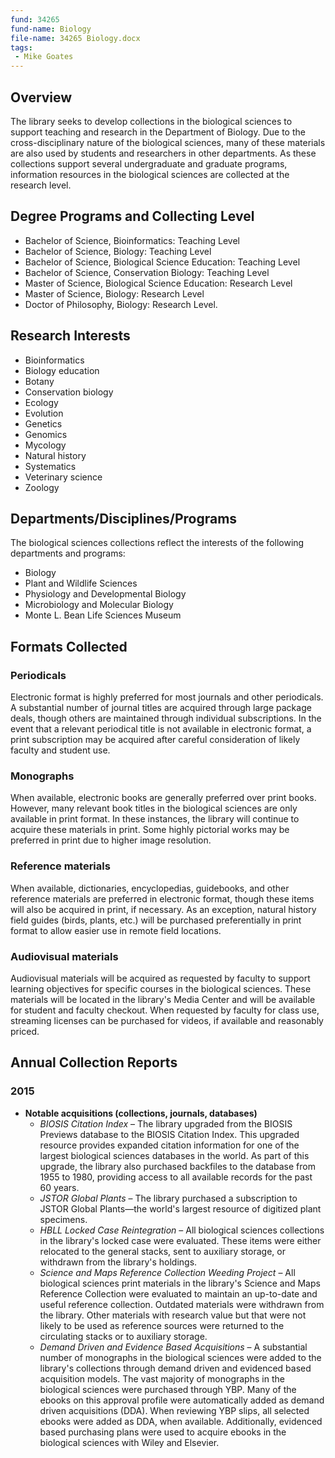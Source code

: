 ```yaml
---
fund: 34265
fund-name: Biology
file-name: 34265 Biology.docx
tags:
 - Mike Goates
---
```


## Overview

The library seeks to develop collections in the biological sciences to support teaching and research in the Department of Biology. Due to the cross-disciplinary nature of the biological sciences, many of these materials are also used by students and researchers in other departments. As these collections support several undergraduate and graduate programs, information resources in the biological sciences are collected at the research level.

## Degree Programs and Collecting Level

- Bachelor of Science, Bioinformatics: Teaching Level
- Bachelor of Science, Biology: Teaching Level
- Bachelor of Science, Biological Science Education: Teaching Level
- Bachelor of Science, Conservation Biology: Teaching Level
- Master of Science, Biological Science Education: Research Level
- Master of Science, Biology: Research Level
- Doctor of Philosophy, Biology: Research Level.

## Research Interests

- Bioinformatics
- Biology education
- Botany
- Conservation biology
- Ecology
- Evolution
- Genetics
- Genomics
- Mycology
- Natural history
- Systematics
- Veterinary science
- Zoology

## Departments/<wbr>Disciplines/<wbr>Programs

The biological sciences collections reflect the interests of the following departments and programs:

- Biology
- Plant and Wildlife Sciences
- Physiology and Developmental Biology
- Microbiology and Molecular Biology
- Monte L. Bean Life Sciences Museum

## Formats Collected

### Periodicals

Electronic format is highly preferred for most journals and other periodicals. A substantial number of journal titles are acquired through large package deals, though others are maintained through individual subscriptions. In the event that a relevant periodical title is not available in electronic format, a print subscription may be acquired after careful consideration of likely faculty and student use.

### Monographs

When available, electronic books are generally preferred over print books. However, many relevant book titles in the biological sciences are only available in print format. In these instances, the library will continue to acquire these materials in print. Some highly pictorial works may be preferred in print due to higher image resolution.

### Reference materials

When available, dictionaries, encyclopedias, guidebooks, and other reference materials are preferred in electronic format, though these items will also be acquired in print, if necessary. As an exception, natural history field guides (birds, plants, etc.) will be purchased preferentially in print format to allow easier use in remote field locations.

### Audiovisual materials

Audiovisual materials will be acquired as requested by faculty to support learning objectives for specific courses in the biological sciences. These materials will be located in the library's Media Center and will be available for student and faculty checkout. When requested by faculty for class use, streaming licenses can be purchased for videos, if available and reasonably priced.

## Annual Collection Reports

### 2015
- **Notable acquisitions (collections, journals, databases)**
    - *BIOSIS Citation Index* – The library upgraded from the BIOSIS Previews database to the BIOSIS Citation Index. This upgraded resource provides expanded citation information for one of the largest biological sciences databases in the world. As part of this upgrade, the library also purchased backfiles to the database from 1955 to 1980, providing access to all available records for the past 60 years.
    - *JSTOR Global Plants* – The library purchased a subscription to JSTOR Global Plants—the world's largest resource of digitized plant specimens.
    - *HBLL Locked Case Reintegration* – All biological sciences collections in the library's locked case were evaluated. These items were either relocated to the general stacks, sent to auxiliary storage, or withdrawn from the library's holdings.
    - *Science and Maps Reference Collection Weeding Project* – All biological sciences print materials in the library's Science and Maps Reference Collection were evaluated to maintain an up-to-date and useful reference collection. Outdated materials were withdrawn from the library. Other materials with research value but that were not likely to be used as reference sources were returned to the circulating stacks or to auxiliary storage.
    - *Demand Driven and Evidence Based Acquisitions* – A substantial number of monographs in the biological sciences were added to the library's collections through demand driven and evidenced based acquisition models. The vast majority of monographs in the biological sciences were purchased through YBP. Many of the ebooks on this approval profile were automatically added as demand driven acquisitions (DDA). When reviewing YBP slips, all selected ebooks were added as DDA, when available. Additionally, evidenced based purchasing plans were used to acquire ebooks in the biological sciences with Wiley and Elsevier.
